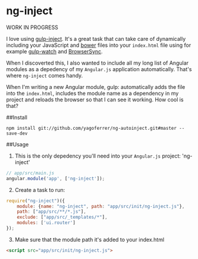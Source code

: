 ng-inject
=============

WORK IN PROGRESS


I love using [gulp-inject](https://github.com/klei/gulp-inject). It's a great task that can take care of dynamically including your JavaScript and [bower](https://github.com/bower/bower) files into your `index.html` file using for example [gulp-watch](https://github.com/floatdrop/gulp-watch) and [BrowserSync](https://github.com/shakyShane/browser-sync).

When I discoverted this, I also wanted to include all my long list of Angular modules as a depedency of my `Angular.js` application automatically. That's where `ng-inject` comes handy. 

When I'm writing a new Angular module, gulp: automatically adds the file into the `index.html`, includes the module name as a dependency in my project and reloads the browser so that I can see it working. How cool is that?


##Install
```
npm install git://github.com/yagoferrer/ng-autoinject.git#master --save-dev
```

##Usage

1) This is the only depedency you'll need into your `Angular.js` project: 'ng-inject'
```javascript
// app/src/main.js
angular.module('app', ['ng-inject']);
```


2) Create a task to run:


```javascript
require("ng-inject")({
    module: {name: "ng-inject", path: "app/src/init/ng-inject.js"},
    path: ["app/src/**/*.js"],
    exclude: ["app/src/_templates/*"],
    modules: ['ui.router']
});
```

3) Make sure that the module path it's added to your index.html
```html
<script src="app/src/init/ng-inject.js">
```
